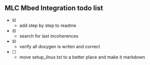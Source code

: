 ## MLC Mbed Integration todo list

- [x] - add step by step to readme
- [x] - search for last incoherences
- [x] - verify all doxygen is writen and correct
- [ ] - move setup_linux.txt to a better place and make it markdown
